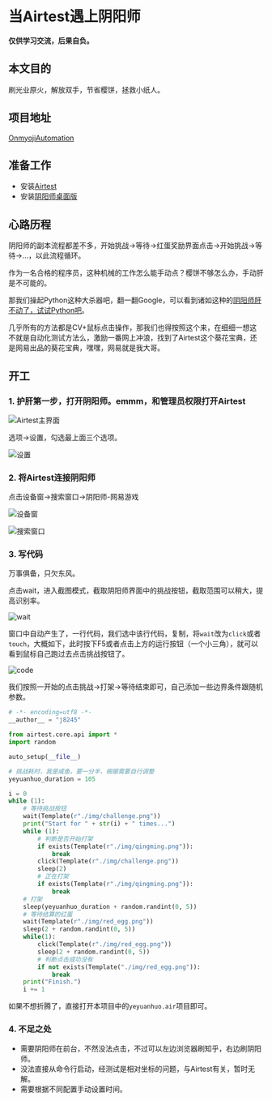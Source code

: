 # 当Airtest遇上阴阳师

**仅供学习交流，后果自负。**

## 本文目的

刷光业原火，解放双手，节省樱饼，拯救小纸人。

## 项目地址

[OnmyojiAutomation](https://github.com/Pokerpoke/OnmyojiAutomation)

## 准备工作

- 安装[Airtest](http://airtest.netease.com/)
- 安装[阴阳师桌面版](https://yys.163.com/zmb/)

## 心路历程

阴阳师的副本流程都差不多，开始挑战->等待->红蛋奖励界面点击->开始挑战->等待->...，以此流程循环。

作为一名合格的程序员，这种机械的工作怎么能手动点？樱饼不够怎么办，手动肝是不可能的。

那我们操起Python这种大杀器吧，翻一翻Google，可以看到诸如这种的[阴阳师肝不动了，试试Python吧](https://zhuanlan.zhihu.com/p/25074274)。

几乎所有的方法都是CV+鼠标点击操作，那我们也得按照这个来，在细细一想这不就是自动化测试方法么，激励一番网上冲浪，找到了Airtest这个葵花宝典，还是网易出品的葵花宝典，嘿嘿，网易就是我大哥。

## 开工

### 1. 护肝第一步，打开阴阳师。emmm，和**管理员权限打开**Airtest

![Airtest主界面](https://raw.githubusercontent.com/Pokerpoke/OnmyojiAutomation/master/doc/img/Airtest主界面.png)

选项->设置，勾选最上面三个选项。

![设置](https://raw.githubusercontent.com/Pokerpoke/OnmyojiAutomation/master/doc/img/设置.png)

### 2. 将Airtest连接阴阳师

点击设备窗->搜索窗口->阴阳师-网易游戏

![设备窗](https://raw.githubusercontent.com/Pokerpoke/OnmyojiAutomation/master/doc/img/设备窗.png)

![搜索窗口](https://raw.githubusercontent.com/Pokerpoke/OnmyojiAutomation/master/doc/img/搜索窗口.png)

### 3. 写代码

万事俱备，只欠东风。

点击wait，进入截图模式，截取阴阳师界面中的挑战按钮，截取范围可以稍大，提高识别率。

![wait](https://raw.githubusercontent.com/Pokerpoke/OnmyojiAutomation/master/doc/img/wait.png)

窗口中自动产生了，一行代码，我们选中该行代码，复制，将`wait`改为`click`或者`touch`，大概如下，此时按下F5或者点击上方的运行按钮（一个小三角），就可以看到鼠标自己跑过去点击挑战按钮了。

![code](https://raw.githubusercontent.com/Pokerpoke/OnmyojiAutomation/master/doc/img/code.png)

我们按照一开始的点击挑战->打架->等待结束即可，自己添加一些边界条件跟随机参数。

```python
# -*- encoding=utf8 -*-
__author__ = "j8245"

from airtest.core.api import *
import random

auto_setup(__file__)

# 挑战耗时，我是咸鱼，要一分半，根据需要自行调整
yeyuanhuo_duration = 105

i = 0
while (1):
    # 等待挑战按钮
    wait(Template(r"./img/challenge.png"))
    print("Start for " + str(i) + " times...")
    while (1):
        # 判断是否开始打架
        if exists(Template(r"./img/qingming.png")):
            break
        click(Template(r"./img/challenge.png"))
        sleep(2)
        # 正在打架
        if exists(Template(r"./img/qingming.png")):
            break
    # 打架
    sleep(yeyuanhuo_duration + random.randint(0, 5))
    # 等待结算的红蛋
    wait(Template(r"./img/red_egg.png"))
    sleep(2 + random.randint(0, 5))
    while(1):
        click(Template(r"./img/red_egg.png"))
        sleep(2 + random.randint(0, 5))
        # 判断点击成功没有
        if not exists(Template("./img/red_egg.png")):
            break
    print("Finish.")
    i += 1
```

如果不想折腾了，直接打开本项目中的`yeyuanhuo.air`项目即可。

### 4. 不足之处

- 需要阴阳师在前台，不然没法点击，不过可以左边浏览器刷知乎，右边刷阴阳师。
- 没法直接从命令行启动，经测试是相对坐标的问题，与Airtest有关，暂时无解。
- 需要根据不同配置手动设置时间。

